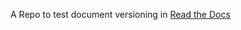 A Repo to test document versioning in [Read the Docs][read_the_doc]

<!-- References -->
[read_the_doc]: https://readthedocs.org/